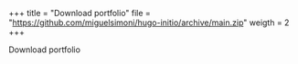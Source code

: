 +++
title = "Download portfolio"
file = "https://github.com/miguelsimoni/hugo-initio/archive/main.zip"
weigth = 2
+++

Download portfolio
